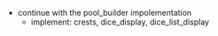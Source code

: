 - continue with the pool_builder impolementation
    - implement: crests, dice_display, dice_list_display
